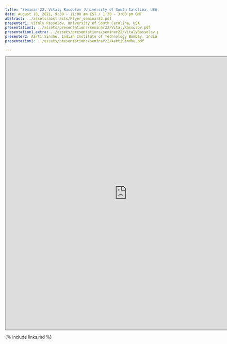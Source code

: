 ```yaml
---
title: "Seminar 22: Vitaly Rassolov (University of South Carolina, USA) and Aarti Sindhu (Indian Institute of Technology Bombay, India)"
date: August 18, 2021, 9:30 - 11:00 am EST / 1:30 - 3:00 pm GMT
abstract: ../assets/abstracts/Flyer_seminar22.pdf
presenter1: Vitaly Rassolov, University of South Carolina, USA
presentation1: ../assets/presentations/seminar22/VitalyRassolov.pdf
presentation1_extra: ../assets/presentations/seminar22/VitalyRassolov.pptx
presenter2: Aarti Sindhu, Indian Institute of Technology Bombay, India
presentation2: ../assets/presentations/seminar22/AartiSindhu.pdf

---
```



<iframe src="https://ub.hosted.panopto.com/Panopto/Pages/Embed.aspx?id=ec24480e-49cb-4de6-918a-ad880109cc51
&autoplay=false&offerviewer=true&showtitle=true&showbrand=false&captions=true&interactivity=all" height="900" width="800"
style="border: 1px solid #464646;" allowfullscreen allow="autoplay"></iframe>


{% include links.md %}


